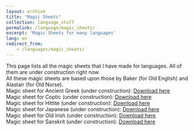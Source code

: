 ```yaml
---
layout: archive
title: "Magic Sheets"
collection: language_stuff
permalink: /language/magic_sheets/
excerpt: 'Magic Sheets for many languages'
lang: en
redirect_from: 
    - /languages/magic_sheets/
---
```

This page lists all the magic sheets that I have made for languages. All of them are under construction right now. <br>
All these magic sheets are based upon those by Baker (for Old English) and Alastair (for Old Norse).<br>
Magic sheet for Ancient Greek (under construction): 
[Download here](https://argilfea.github.io/philippethemedicalphysicist.github.io/files/Ancient_Greek_Magic_Sheet_v1.pdf)<br>
Magic sheet for Coptic (under construction): 
[Download here](https://argilfea.github.io/philippethemedicalphysicist.github.io/files/Coptic_Magic_Sheet_v4.pdf)<br>
Magic sheet for Hittite (under construction): 
[Download here](https://argilfea.github.io/philippethemedicalphysicist.github.io/files/Hittite_Magic_Sheet_v2.pdf)<br>
Magic sheet for Japanese (under construction): 
[Download here](https://argilfea.github.io/philippethemedicalphysicist.github.io/files/Japanese_Magic_Sheet_v1.pdf)<br>
Magic sheet for Old Irish (under construction): 
[Download here](https://argilfea.github.io/philippethemedicalphysicist.github.io/files/Old_Irish_Magic_Sheet_v1.pdf)<br>
Magic sheet for Sanskrit (under construction): 
[Download here](https://argilfea.github.io/philippethemedicalphysicist.github.io/files/Sanskrit_Magic_Sheet_v3.pdf)<br>
